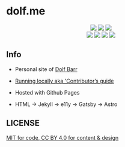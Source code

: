# dolf.me

<div align="center">
  <img src="https://badgen.net/github/checks/dolfbarr/website">
  <img src="https://badgen.net/github/checks/dolfbarr/website">
  <img src="https://badgen.net/github/last-commit/dolfbarr/website">
  <br>
  <img src="https://badgen.net/github/license/dolfbarr/website">
  <img src="https://badgen.net/badge/icon/typescript?icon=typescript&label&color=cyan">
  <img src="https://badgen.net/badge/framework/Astro/purple">
  <img src="https://badgen.net/badge/hosted/Github%20Pages/black">
  <br>
</div>

## Info

- Personal site of [Dolf Barr](https://dolf.me)

- [Running locally aka 'Contributor’s guide](CONTRIBUTORS.md)

- Hosted with Github Pages

- HTML → Jekyll → e11y → Gatsby → Astro

## LICENSE

[MIT for code, CC BY 4.0 for content & design](LICENSE)
